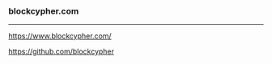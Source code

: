 ### blockcypher.com
---
https://www.blockcypher.com/

https://github.com/blockcypher

```
```

```
```

```
```

```
```

